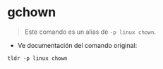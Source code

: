 # gchown

> Este comando es un alias de `-p linux chown`.

- Ve documentación del comando original:

`tldr -p linux chown`
